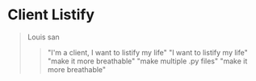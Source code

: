 # Client Listify 
> Louis san 
> >"I'm a client, I want to listify my life"
> >"I want to listify my life"
> >"make it more breathable"
> >"make multiple .py files"
> >"make it more breathable"